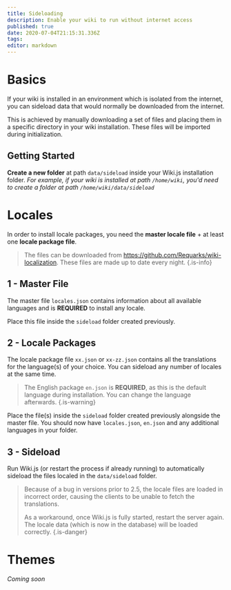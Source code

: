 ```yaml
---
title: Sideloading
description: Enable your wiki to run without internet access
published: true
date: 2020-07-04T21:15:31.336Z
tags: 
editor: markdown
---
```


# Basics

If your wiki is installed in an environment which is isolated from the internet, you can sideload data that would normally be downloaded from the internet.

This is achieved by manually downloading a set of files and placing them in a specific directory in your wiki installation. These files will be imported during initialization.

## Getting Started

**Create a new folder** at path `data/sideload` inside your Wiki.js installation folder.
*For example, if your wiki is installed at path `/home/wiki`, you'd need to create a folder at path `/home/wiki/data/sideload`*

# Locales

In order to install locale packages, you need the **master locale file** + at least one **locale package file**.

> The files can be downloaded from https://github.com/Requarks/wiki-localization. These files are made up to date every night.
{.is-info}

## 1 - Master File

The master file `locales.json` contains information about all available languages and is **REQUIRED** to install any locale.

Place this file inside the `sideload` folder created previously.

## 2 - Locale Packages

The locale package file `xx.json` or `xx-zz.json` contains all the translations for the language(s) of your choice. You can sideload any number of locales at the same time.

> The English package `en.json` is **REQUIRED**, as this is the default language during installation. You can change the language afterwards.
{.is-warning}

Place the file(s) inside the `sideload` folder created previously alongside the master file. You should now have `locales.json`, `en.json` and any additional languages in your folder.

## 3 - Sideload

Run Wiki.js (or restart the process if already running) to automatically sideload the files localed in the `data/sideload` folder.

> Because of a bug in versions prior to 2.5, the locale files are loaded in incorrect order, causing the clients to be unable to fetch the translations.
> 
> As a workaround, once Wiki.js is fully started, restart the server again. The locale data (which is now in the database) will be loaded correctly.
{.is-danger}

# Themes

*Coming soon*